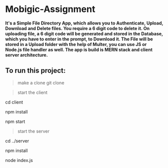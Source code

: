 # Mobigic-Assignment

**It's a Simple File Directory App, which allows you to Authenticate, Upload, Download and Delete files.
You require a 6 digit code to delete it. On uploading file, a 6 digit code will be generated and stored in the Database, which you have to enter in the prompt, to Download it. The File will be stored in a Upload folder with the help of Multer, you can use JS or Node.js file handler as well.
The app is build is MERN stack and client server architecture.**

## To run this project:

> make a clone
git clone <PUT the HTTP Clone address>


> start the client
  
cd client

npm install

npm start


> start the server
  
cd ../server

npm install

node index.js
